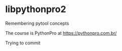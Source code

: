 # libpythonpro2
Remembering pytool concepts

The course is PythonPro at https://pythonpro.com.br/

Trying to commit
